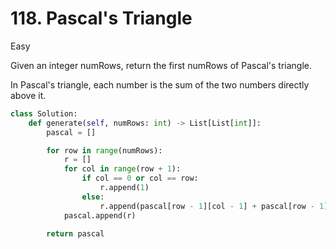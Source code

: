 # 118. Pascal's Triangle

Easy

Given an integer numRows, return the first numRows of Pascal's triangle.

In Pascal's triangle, each number is the sum of the two numbers directly above
it.

```python
class Solution:
    def generate(self, numRows: int) -> List[List[int]]:
        pascal = []

        for row in range(numRows):
            r = []
            for col in range(row + 1):
                if col == 0 or col == row:
                    r.append(1)
                else:
                    r.append(pascal[row - 1][col - 1] + pascal[row - 1][col])
            pascal.append(r)

        return pascal
```
